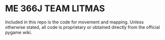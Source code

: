 # ME 366J TEAM LITMAS
Included in this repo is the code for movement and mapping. 
Unless otherwise stated, all code is proprietary or obtained directly from the official pygame wiki.